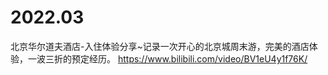 
# 2022.03

北京华尔道夫酒店-入住体验分享~记录一次开心的北京城周末游，完美的酒店体验，一波三折的预定经历。 https://www.bilibili.com/video/BV1eU4y1f76K/
